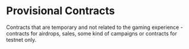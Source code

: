 # Provisional Contracts

Contracts that are temporary and not related to the gaming experience - contracts for airdrops, sales, some kind of campaigns or contracts for testnet only.
